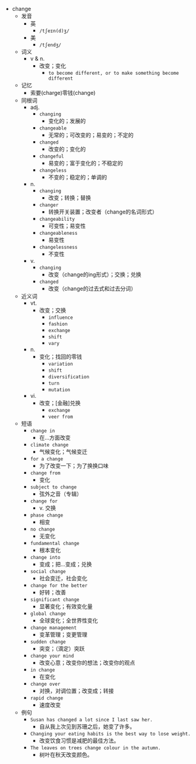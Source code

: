 - change
  - 发音
    - 英
      - `/tʃeɪn(d)ʒ/`
    - 美
      - `/tʃendʒ/`
  - 词义
    - v & n.
      - 改变；变化
        - `to become different, or to make something become different`
  - 记忆
    - 索要(charge)零钱(change)
  - 同根词
    - adj.
      - `changing`
        - 变化的；发展的
      - `changeable`
        - 无常的；可改变的；易变的；不定的
      - `changed`
        - 改变的；变化的
      - `changeful`
        - 易变的；富于变化的；不稳定的
      - `changeless`
        - 不变的；稳定的；单调的
    - n.
      - `changing`
        - 改变；转换；替换
      - `changer`
        - 转换开关装置；改变者（change的名词形式）
      - `changeability`
        - 可变性；易变性
      - `changeableness`
        - 易变性
      - `changelessness`
        - 不变性
    - v.
      - `changing`
        - 改变（change的ing形式）；交换；兑换
      - `changed`
        - 改变（change的过去式和过去分词）
  - 近义词
    - vt.
      - 改变；交换
        - `influence`
        - `fashion`
        - `exchange`
        - `shift`
        - `vary`
    - n.
      - 变化；找回的零钱
        - `variation`
        - `shift`
        - `diversification`
        - `turn`
        - `mutation`
    - vi.
      - 改变；[金融]兑换
        - `exchange`
        - `veer from`
  - 短语
    - `change in`
      - 在…方面改变 
    - `climate change`
      - 气候变化；气候变迁 
    - `for a change`
      - 为了改变一下；为了换换口味 
    - `change from`
      - 变化 
    - `subject to change`
      - 弦外之音（专辑） 
    - `change for`
      - v. 交换 
    - `phase change`
      - 相变 
    - `no change`
      - 无变化 
    - `fundamental change`
      - 根本变化 
    - `change into`
      - 变成；把…变成；兑换 
    - `social change`
      - 社会变迁，社会变化 
    - `change for the better`
      - 好转；改善 
    - `significant change`
      - 显著变化；有效变化量 
    - `global change`
      - 全球变化；全世界性变化 
    - `change management`
      - 变革管理；变更管理 
    - `sudden change`
      - 突变；（滴定）突跃 
    - `change your mind`
      - 改变心意；改变你的想法；改变你的观点 
    - `in change`
      - 在变化 
    - `change over`
      - 对换，对调位置；改变成；转接 
    - `rapid change`
      - 速度改变 
  - 例句
    - `Susan has changed a lot since I last saw her.`
      - 自从我上次见到苏珊之后，她变了许多。
    - `Changing your eating habits is the best way to lose weight.`
      - 改变饮食习惯是减肥的最佳方法。
    - `The leaves on trees change colour in the autumn.`
      - 树叶在秋天改变颜色。

